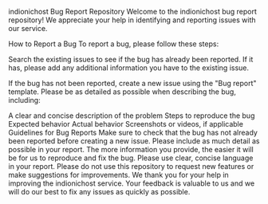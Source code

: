 indionichost Bug Report Repository
Welcome to the indionichost bug report repository! We appreciate your help in identifying and reporting issues with our service.

How to Report a Bug
To report a bug, please follow these steps:

Search the existing issues to see if the bug has already been reported. If it has, please add any additional information you have to the existing issue.

If the bug has not been reported, create a new issue using the "Bug report" template. Please be as detailed as possible when describing the bug, including:

A clear and concise description of the problem
Steps to reproduce the bug
Expected behavior
Actual behavior
Screenshots or videos, if applicable
Guidelines for Bug Reports
Make sure to check that the bug has not already been reported before creating a new issue.
Please include as much detail as possible in your report. The more information you provide, the easier it will be for us to reproduce and fix the bug.
Please use clear, concise language in your report.
Please do not use this repository to request new features or make suggestions for improvements.
We thank you for your help in improving the indionichost service. Your feedback is valuable to us and we will do our best to fix any issues as quickly as possible.
